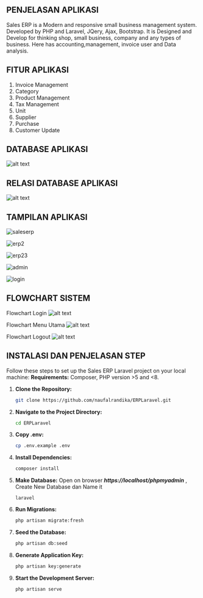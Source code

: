 ## PENJELASAN APLIKASI
Sales ERP is a Modern and responsive small business management system. Developed by PHP and Laravel, JQery, Ajax, Bootstrap. It is Designed and Develop for thinking shop, small business, company and any types of business. Here has accounting,management, invoice user and Data analysis.

## FITUR APLIKASI
1. Invoice Management
2. Category
3. Product Management
4. Tax Management
5. Unit
6. Supplier
7. Purchase
8. Customer Update


## DATABASE APLIKASI
![alt text](https://github.com/putriauliast/Sistem-Informasi-Akuntansi---Enterprise-Resource-Planning-ERP-System/blob/main/Screenshot%202023-12-14%20095709.png?raw=true)


## RELASI DATABASE APLIKASI
![alt text](https://github.com/putriauliast/Sistem-Informasi-Akuntansi---Enterprise-Resource-Planning-ERP-System/blob/main/Screenshot%202023-12-14%20102031.png?raw=true)


## TAMPILAN APLIKASI

![saleserp](https://user-images.githubusercontent.com/25568503/65633659-6b83d580-dffe-11e9-90f4-a1083e094165.png)

![erp2](https://user-images.githubusercontent.com/25568503/65633750-9e2dce00-dffe-11e9-9653-6a65086e284e.png)

![erp23](https://user-images.githubusercontent.com/25568503/65633890-e816b400-dffe-11e9-8442-fb977552d5e6.png)

![admin](https://user-images.githubusercontent.com/25568503/65634018-28763200-dfff-11e9-967b-b6ec401147df.png)

![login](https://user-images.githubusercontent.com/25568503/65634125-5fe4de80-dfff-11e9-9639-18255ce948b1.png)


## FLOWCHART SISTEM
Flowchart Login
![alt text](https://github.com/putriauliast/Sistem-Informasi-Akuntansi---Enterprise-Resource-Planning-ERP-System/blob/main/flowchart%20login%201.drawio.png?raw=true)

Flowchart Menu Utama
![alt text](https://github.com/putriauliast/Sistem-Informasi-Akuntansi---Enterprise-Resource-Planning-ERP-System/blob/main/flowchart%20halaman%20utama.drawio.png?raw=true)

Flowchart Logout
![alt text](https://github.com/putriauliast/Sistem-Informasi-Akuntansi---Enterprise-Resource-Planning-ERP-System/blob/main/flowchart%20logout.drawio.png?raw=true)

## INSTALASI DAN PENJELASAN STEP

Follow these steps to set up the Sales ERP Laravel project on your local machine:
**Requirements:**
Composer, PHP version >5 and <8.

1. **Clone the Repository:**
   ```bash
   git clone https://github.com/naufalrandika/ERPLaravel.git

2. **Navigate to the Project Directory:**
   ```bash
   cd ERPLaravel

3. **Copy .env:**
   ```bash
   cp .env.example .env

4. **Install Dependencies:**
   ```bash
   composer install

5. **Make Database:**
   Open on browser ***https://localhost/phpmyadmin***
   , Create New Database dan Name it
   ```laravel
   laravel

6. **Run Migrations:**
   ```bash
   php artisan migrate:fresh

7. **Seed the Database:**
   ```bash
   php artisan db:seed

8. **Generate Application Key:**
   ```bash
   php artisan key:generate

9. **Start the Development Server:**
   ```bash
   php artisan serve



